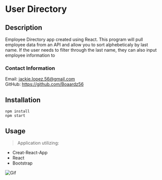 # User Directory

  ## Description

  Employee Directory app created using React. This program will pull employee data from an API and allow you to sort alphebeticaly by last name. If the user needs to filter through the last name, they can also input employee information to 

  ### Contact Information
  Email:  jackie.lopez.56@gmail.com <br>
  GitHub: https://github.com/Boaardz56


  ## Installation

    npm install
    npm start

  ## Usage 

  > Application utilizing:
  * Creat-React-App
  * React
  * Bootstrap


  ![Gif](./public/UserDirectoryGIF.gif)
      
